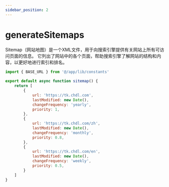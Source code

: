 ```yaml
---
sidebar_position: 2
---
```


# generateSitemaps
Sitemap（网站地图）是一个XML文件，用于向搜索引擎提供有关网站上所有可访问页面的信息。
它列出了网站中的各个页面，帮助搜索引擎了解网站的结构和内容，以更好地进行索引和排名。
```jsx title="app/sitemap.xml"
import { BASE_URL } from '@/app/lib/constants'
 
export default async function sitemap() {
    return [
        {
            url: 'https://tk.chdl.com',
            lastModified: new Date(),
            changeFrequency: 'yearly',
            priority: 1,
        },
        {
            url: 'https://tk.chdl.com/zh',
            lastModified: new Date(),
            changeFrequency: 'monthly',
            priority: 0.8,
        },
        {
            url: 'https://tk.chdl.com/en',
            lastModified: new Date(),
            changeFrequency: 'weekly',
            priority: 0.5,
        }
    ]
}
```